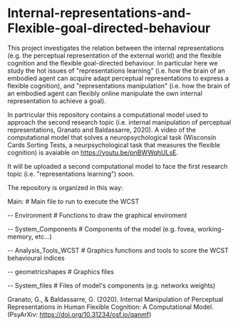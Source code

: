 # Internal-representations-and-Flexible-goal-directed-behaviour

This project investigates the relation between the internal representations (e.g. the perceptual representation of the external world) and the flexible cognition and the flexible goal-directed behaviour. In particular here we study the hot issues of "representations learning" (i.e. how the brain of an embodied agent can acquire adapt perceptual representations to express a flexible cognition), and "representations manipulation" (i.e. how the brain of an embodied agent can flexibly online manipulate the own internal representation to achieve a goal).

In partricular this repository contains a computational model used to approach the second research topic (i.e. internal manipulation of perceptual representations, Granato and Baldassarre, 2020). A video of the computational model that solves a neuropsychological task (Wisconsin Cards Sorting Tests, a neurpsychological task that measures the flexible cognition) is avaiable on https://youtu.be/pnBWWqhULsE.

It will be uploaded a second computational model to face the first research topic (i.e. "representations learning") soon.

The repository is organized in this way:

Main: # Main file to run to execute the WCST

-- Environment # Functions to draw the graphical enviroment

-- System_Components # Components of the model (e.g. fovea, working-memory, etc...)

-- Analysis_Tools_WCST # Graphics functions and tools to score the WCST behavioural indices

-- geometricshapes # Graphics files

-- System_files # Files of model's components (e.g. networks weights)

Granato, G., &amp; Baldassarre, G. (2020). Internal Manipulation of Perceptual Representations in Human Flexible Cognition: A Computational Model. (PsyArXiv: https://doi.org/10.31234/osf.io/qanmf)
